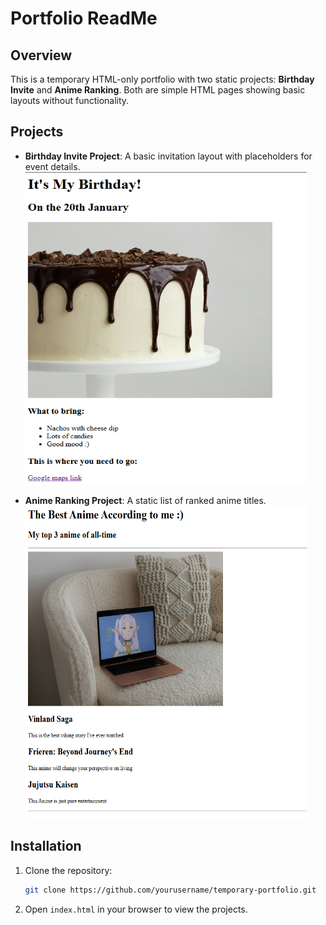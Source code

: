 # Portfolio ReadMe

## Overview
This is a temporary HTML-only portfolio with two static projects: **Birthday Invite** and **Anime Ranking**. Both are simple HTML pages showing basic layouts without functionality.

## Projects

- **Birthday Invite Project**: A basic invitation layout with placeholders for event details.
  <br/>
  <img src="assets/images/birthday-invite-screenshot.png" alt="Birthday Invite Website Screenshot" height=500 width=450>

- **Anime Ranking Project**: A static list of ranked anime titles.
  <br/>
  <img src="assets/images/anime-ranking-screenshot.png" alt="Anime Ranking Website Screenshot" height=500 width=450/>
## Installation

1. Clone the repository:
   ```bash
   git clone https://github.com/yourusername/temporary-portfolio.git
2. Open `index.html` in your browser to view the projects.
